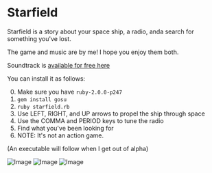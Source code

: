 Starfield
=========

Starfield is a story about your space ship, a radio, anda search for something you've lost.

The game and music are by me! I hope you enjoy them both.

Soundtrack is [available for free here](https://nicktitle.bandcamp.com/album/starfield-soundtrack-wip)

You can install it as follows:

0. Make sure you have ```ruby-2.0.0-p247```
1. ```gem install gosu```
2. ```ruby starfield.rb```
3. Use LEFT, RIGHT, and UP arrows to propel the ship through space
4. Use the COMMA and PERIOD keys to tune the radio
5. Find what you've been looking for
6. NOTE: It's not an action game.

(An executable will follow when I get out of alpha)

![Image](http://i.imgur.com/ZpcGJlZ.png&raw=true)
![Image](http://i.imgur.com/Gj2DhAf.png&raw=true)
![Image](http://i.imgur.com/e6ml6tT.png&raw=true)
